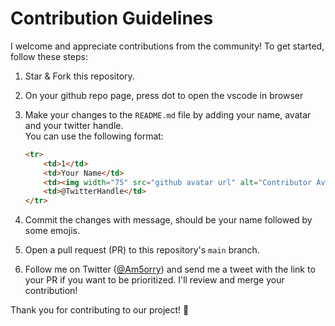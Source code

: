 # Contribution Guidelines

I welcome and appreciate contributions from the community! To get started, follow these steps:

1. Star & Fork this repository.
2. On your github repo page, press dot to open the vscode in browser
3. Make your changes to the `README.md` file by adding your name, avatar and your twitter handle.<br/>You can use the following format:

    ```markdown
    <tr>
        <td>1</td>
        <td>Your Name</td>
        <td><img width="75" src="github avatar url" alt="Contributor Avatar"></td>
        <td>@TwitterHandle</td>
    </tr>
    ```
4. Commit the changes with message, should be your name followed by some emojis. 
5. Open a pull request (PR) to this repository's `main` branch.
6. Follow me on Twitter ([@Am5orry](https://twitter.com/Am5orry)) and send me a tweet with the link to your PR if you want to be prioritized. I'll review and merge your contribution!

Thank you for contributing to our project! 🚀